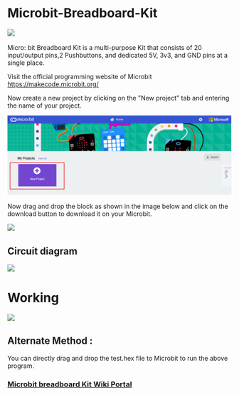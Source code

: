 # Microbit-Breadboard-Kit
<img src= "https://github.com/sbcshop/micro-bit-Breadboard-Kit/blob/main/images/img.jpg" />

Micro: bit Breadboard Kit is a multi-purpose Kit that consists of 20 input/output pins,2 Pushbuttons, and dedicated 5V, 3v3, and GND pins at a single place.

Visit the official programming website of Microbit https://makecode.microbit.org/

Now create a new project by clicking on the "New project" tab and entering the name of your project.

<img src="https://github.com/sbcshop/RFID-Expansion-For-Microbit/blob/main/images/makecode_microbit.PNG" />

Now drag and drop the block as shown in the image below and click on the download button to download it on your Microbit.

<img src="https://github.com/sbcshop/micro-bit-Breadboard-Kit/blob/main/images/microbit.JPG" />

## Circuit diagram
<img src="https://github.com/sbcshop/micro-bit-Breadboard-Kit/blob/main/images/img1.jpg" />

# Working
<img src="https://github.com/sbcshop/micro-bit-Breadboard-Kit/blob/main/images/giff1.gif" />

## Alternate Method :
You can directly drag and drop the test.hex file to Microbit to run the above program.

### <a href="https://learn.sb-components.co.uk/Microbit-breadboard-Kit" > Microbit breadboard Kit Wiki Portal </a>
